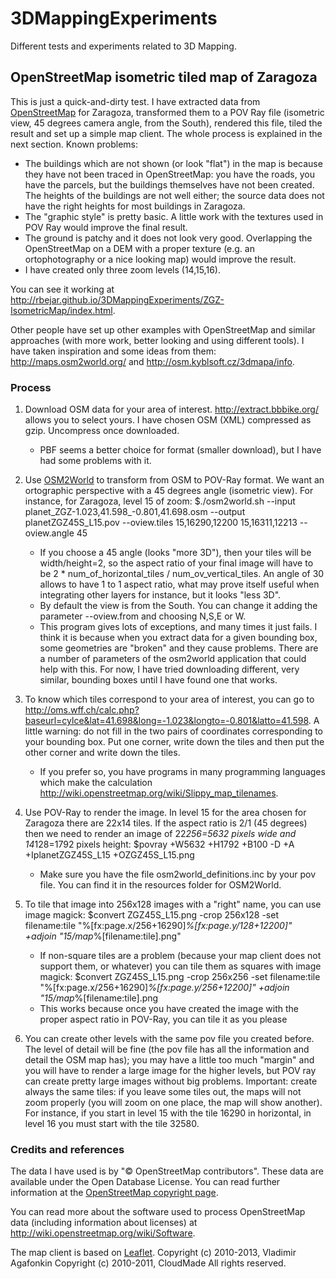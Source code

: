 # 3DMappingExperiments

Different tests and experiments related to 3D Mapping.

## OpenStreetMap isometric tiled map of Zaragoza

This is just a quick-and-dirty test. I have extracted data from [OpenStreetMap](http://www.openstreetmap.org) for Zaragoza, transformed them to a POV Ray file (isometric view, 45 degrees camera angle, from the South), rendered this file, tiled the result and set up a simple map client. The whole process is explained in the next section. Known problems:
- The buildings which are not shown (or look "flat") in the map is because they have not been traced in OpenStreetMap: you have the roads, you have the parcels, but the buildings themselves have not been created. The heights of the buildings are not well either; the source data does not have the right heights for most buildings in Zaragoza.
- The "graphic style" is pretty basic. A little work with the textures used in POV Ray would improve the final result.
- The ground is patchy and it does not look very good. Overlapping the OpenStreetMap on a DEM with a proper texture (e.g. an ortophotography or a nice looking map) would improve the result.
- I have created only three zoom levels (14,15,16).

You can see it working at <http://rbejar.github.io/3DMappingExperiments/ZGZ-IsometricMap/index.html>.

Other people have set up other examples with OpenStreetMap and similar approaches (with more work, better looking and using different tools). I have taken inspiration and some ideas from them: <http://maps.osm2world.org/> and <http://osm.kyblsoft.cz/3dmapa/info>.

### Process

1. Download OSM data for your area of interest. <http://extract.bbbike.org/> allows you to select yours. I have chosen OSM (XML) compressed as gzip. Uncompress once downloaded.
    - PBF seems a better choice for format (smaller download), but I have had some problems with it. 

1. Use [OSM2World](http://osm2world.org/) to transform from OSM to POV-Ray format. We want an ortographic perspective with a 45 degrees angle (isometric view). For instance, for Zaragoza, level 15 of zoom: $./osm2world.sh --input planet_ZGZ-1.023,41.598_-0.801,41.698.osm --output planetZGZ45S_L15.pov --oview.tiles 15,16290,12200 15,16311,12213 --oview.angle 45
    - If you choose a 45 angle (looks "more 3D"), then your tiles will be width/height=2,
    so the aspect ratio of your final image will have to be 2 * num_of_horizontal_tiles / num_ov_vertical_tiles. An angle of 30 allows to have 1 to 1 aspect ratio, what may prove itself useful when integrating other layers for instance, but it looks "less 3D".
    - By default the view is from the South. You can change it adding the parameter --oview.from and choosing N,S,E or W.
    - This program gives lots of exceptions, and many times it just fails. I think it is because when you extract data for a given bounding box, some geometries are "broken" and they cause problems. There are a number of parameters of the osm2world application that could help with this. For now, I have tried downloading different, very similar, bounding boxes until I have found one that works.

1. To know which tiles correspond to your area of interest, you can go to <http://oms.wff.ch/calc.php?baseurl=cylce&lat=41.698&long=-1.023&longto=-0.801&latto=41.598>. A little warning: do not fill in the two pairs of coordinates corresponding to your bounding box. Put one corner, write down the tiles and then put the other corner and write down the tiles.
    - If you prefer so, you have programs in many programming languages which make the calculation <http://wiki.openstreetmap.org/wiki/Slippy_map_tilenames>.

1. Use POV-Ray to render the image. In level 15 for the area chosen for Zaragoza there are 22x14 tiles. If the aspect ratio is 2/1 (45 degrees) then we need to render an image of 22*256=5632 pixels wide and 14*128=1792 pixels height: $povray +W5632 +H1792 +B100 -D +A +IplanetZGZ45S_L15 +OZGZ45S_L15.png
    - Make sure you have the file osm2world_definitions.inc by your pov file. You can find it in the resources folder for OSM2World. 
    
1. To tile that image into 256x128 images with a "right" name, you can use image magick:  $convert ZGZ45S_L15.png -crop 256x128 -set filename:tile "%[fx:page.x/256+16290]_%[fx:page.y/128+12200]" +adjoin "15/map_%[filename:tile].png"
    - If non-square tiles are a problem (because your map client does not support them, or whatever) you can tile them as squares with image magick: $convert ZGZ45S_L15.png -crop 256x256 -set filename:tile "%[fx:page.x/256+16290]_%[fx:page.y/256+12200]" +adjoin "15/map_%[filename:tile].png
    - This works because once you have created the image with the proper aspect ratio in POV-Ray, you can tile it as you please
    
1. You can create other levels with the same pov file you created before. The level of detail will be fine (the pov file has all the information and detail the OSM map has); you may have a little too much "margin" and you will have to render a large image for the higher levels, but POV ray can create pretty large images without big problems. Important: create always the same tiles: if you leave some tiles out, the maps will not zoom properly (you will zoom on one place, the map will show another). For instance, if you start in level 15 with the tile 16290 in horizontal, in level 16 you must start with the tile 32580.
   

### Credits and references

The data I have used is by "© OpenStreetMap contributors". These data are available under the Open Database License. You can read further information at the [OpenStreetMap copyright page](http://www.openstreetmap.org/copyright/). 

You can read more about the software used to process OpenStreetMap data (including information about licenses) at <http://wiki.openstreetmap.org/wiki/Software>.

The map client is based on [Leaflet](http://leafletjs.com/).
Copyright (c) 2010-2013, Vladimir Agafonkin
Copyright (c) 2010-2011, CloudMade
All rights reserved.